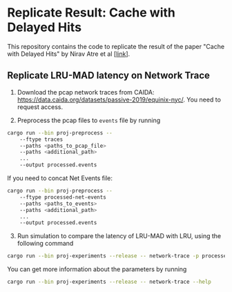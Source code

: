 # Replicate Result: Cache with Delayed Hits

This repository contains the code to replicate the result of the paper "Cache with Delayed Hits" by Nirav Atre et al \[[link](https://dl.acm.org/doi/10.1145/3387514.3405883)\].

## Replicate LRU-MAD latency on Network Trace

1. Download the pcap network traces from CAIDA: <https://data.caida.org/datasets/passive-2019/equinix-nyc/>. You need to request access.

2. Preprocess the pcap files to `events` file by running

```sh
cargo run --bin proj-preprocess -- 
    --ftype traces 
    --paths <paths_to_pcap_file> 
    --paths <additional_path>
    ... 
    --output processed.events
```

If you need to concat Net Events file:
```sh
cargo run --bin proj-preprocess -- 
    --ftype processed-net-events
    --paths <paths_to_events> 
    --paths <additional_path>
    ... 
    --output processed.events
```

3. Run simulation to compare the latency of LRU-MAD with LRU, using the following command

```sh
cargo run --bin proj-experiments --release -- network-trace -p processed.events -k <number-of-caches> -c <cache-capacity> -l <latency>
```

You can get more information about the parameters by running

```sh
cargo run --bin proj-experiments --release -- network-trace --help
```
